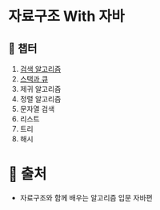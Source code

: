 # 자료구조 With 자바

## :bookmark_tabs: 챕터
1. [검색 알고리즘](https://github.com/mkyoung24/Algorithm/tree/ch1)
2. [스택과 큐](https://github.com/mkyoung24/Algorithm/tree/ch2)
3. 제귀 알고리즘
4. 정렬 알고리즘
5. 문자열 검색
6. 리스트
7. 트리
8. 해시

# :file_folder: 출처
- 자료구조와 함께 배우는 알고리즘 입문 자바편

